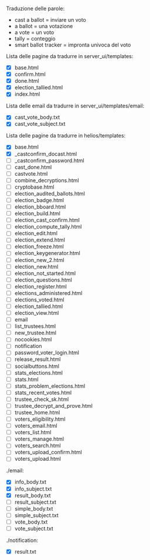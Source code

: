 Traduzione delle parole:
- cast a ballot = inviare un voto
- a ballot = una votazione
- a vote = un voto
- tally = conteggio
- smart ballot tracker = impronta univoca del voto

Lista delle pagine da tradurre in server_ui/templates:
- [x] base.html
- [x] confirm.html
- [x] done.html
- [x] election_tallied.html
- [X] index.html

Lista delle email da tradurre in server_ui/templates/email:
- [x] cast_vote_body.txt
- [x] cast_vote_subject.txt

Lista delle pagine da tradurre in helios/templates:
- [X] base.html
- [X] _castconfirm_docast.html
- [ ] _castconfirm_password.html
- [ ] cast_done.html
- [ ] castvote.html
- [ ] combine_decryptions.html
- [ ] cryptobase.html
- [ ] election_audited_ballots.html
- [ ] election_badge.html
- [ ] election_bboard.html
- [ ] election_build.html
- [ ] election_cast_confirm.html
- [ ] election_compute_tally.html
- [ ] election_edit.html
- [ ] election_extend.html
- [ ] election_freeze.html
- [ ] election_keygenerator.html
- [ ] election_new_2.html
- [ ] election_new.html
- [ ] election_not_started.html
- [ ] election_questions.html
- [ ] election_register.html
- [ ] elections_administered.html
- [ ] elections_voted.html
- [ ] election_tallied.html
- [ ] election_view.html
- [ ] email
- [ ] list_trustees.html
- [ ] new_trustee.html
- [ ] nocookies.html
- [ ] notification
- [ ] password_voter_login.html
- [ ] release_result.html
- [ ] socialbuttons.html
- [ ] stats_elections.html
- [ ] stats.html
- [ ] stats_problem_elections.html
- [ ] stats_recent_votes.html
- [ ] trustee_check_sk.html
- [ ] trustee_decrypt_and_prove.html
- [ ] trustee_home.html
- [ ] voters_eligibility.html
- [ ] voters_email.html
- [ ] voters_list.html
- [ ] voters_manage.html
- [ ] voters_search.html
- [ ] voters_upload_confirm.html
- [ ] voters_upload.html

./email:

- [X] info_body.txt
- [X] info_subject.txt
- [X] result_body.txt
- [ ] result_subject.txt
- [ ] simple_body.txt
- [ ] simple_subject.txt
- [ ] vote_body.txt
- [ ] vote_subject.txt

./notification:

- [X] result.txt

